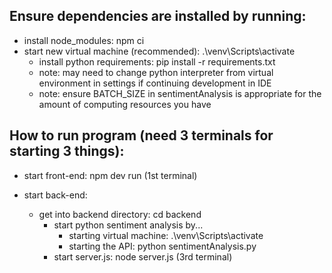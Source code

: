 ## Ensure dependencies are installed by running:

- install node_modules: npm ci
- start new virtual machine (recommended): .\\venv\Scripts\activate
  - install python requirements: pip install -r requirements.txt
  - note: may need to change python interpreter from virtual environment in settings if continuing development in IDE
  - note: ensure BATCH_SIZE in sentimentAnalysis is appropriate for the amount of computing resources you have

## How to run program (need 3 terminals for starting 3 things):

- start front-end: npm dev run (1st terminal)
- start back-end:

  - get into backend directory: cd backend
    - start python sentiment analysis by...
      - starting virtual machine: .\\venv\Scripts\activate
      - starting the API: python sentimentAnalysis.py
    - start server.js: node server.js (3rd terminal)
